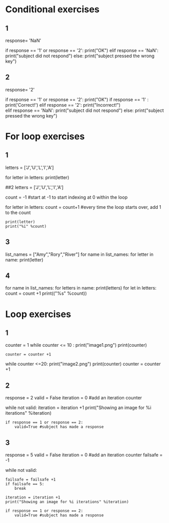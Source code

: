 # Conditional exercises

## 1
response= 'NaN'

if response == '1' or response == '2':
    print("OK")
elif response == 'NaN':
    print("subject did not respond")
else: print("subject pressed the wrong key")

## 2
response= '2'

if response == '1' or response == '2':
    print("OK")
    if response == '1' :
        print('Correct!')
    elif response == '2':
        print("Incorrect!")   
elif response == 'NaN':
    print("subject did not respond")
else: print("subject pressed the wrong key")


# For loop exercises 
## 1
letters = ['J','U','L','I','A']

for letter in letters:
    print(letter)
    
##2
letters = ['J','U','L','I','A']

count = -1 #start at -1 to start indexing at 0 within the loop

for letter in letters:
    count = count+1 #every time the loop starts over, add 1 to the count
    
    print(letter)
    print("%i" %count)
    
## 3
list_names = ["Amy","Rory","River"]
for name in list_names:
    for letter in name:
        print(letter)
    

## 4
for name in list_names:
    for letters in name:
        print(letters)
        for let in letters:
            count = count +1
            print(("%s" %count))

# Loop exercises
## 1
counter = 1
while counter <= 10 : 
    print("image1.png")
    print(counter) 
    
    counter = counter +1

while counter <=20:
    print("image2.png")
    print(counter)
    counter = counter +1

## 2
response = 2 
valid = False
iteration = 0 #add an iteration counter

while not valid: 
    iteration = iteration +1
    print("Showing an image for %i iterations" %iteration)
    
    if response == 1 or response == 2: 
        valid=True #subject has made a response

## 3
response = 5
valid = False
iteration = 0 #add an iteration counter
failsafe = -1

while not valid: 
    
    failsafe = failsafe +1 
    if failsafe == 5:
        break
    
    iteration = iteration +1
    print("Showing an image for %i iterations" %iteration)
    
    if response == 1 or response == 2: 
        valid=True #subject has made a response
    
